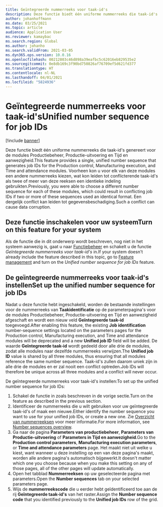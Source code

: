 ```yaml
---
title: Geïntegreerde nummerreeks voor taak-id's
description: Deze functie biedt één uniforme nummerreeks die taak-id's genereert voor de modules Productiebeheer, Productie-uitvoering en Tijd en aanwezigheid.
author: johanhoffmann
ms.date: 03/25/2021
ms.topic: article
audience: Application User
ms.reviewer: kamaybac
ms.search.region: Global
ms.author: johanho
ms.search.validFrom: 2021-03-05
ms.dyn365.ops.version: 10.0.16
ms.openlocfilehash: 00212803c46d898a39eafbc5c62016eb829535e2
ms.sourcegitcommit: 0e8db169c3f90bd750826af76709ef5d621fd377
ms.translationtype: HT
ms.contentlocale: nl-NL
ms.lasthandoff: 04/01/2021
ms.locfileid: "5824936"
---
```

# <a name="unified-number-sequence-for-job-ids"></a><span data-ttu-id="f1142-103">Geïntegreerde nummerreeks voor taak-id's</span><span class="sxs-lookup"><span data-stu-id="f1142-103">Unified number sequence for job IDs</span></span>

[!include [banner](../includes/banner.md)]

<span data-ttu-id="f1142-104">Deze functie biedt één uniforme nummerreeks die taak-id's genereert voor de modules Productiebeheer, Productie-uitvoering en Tijd en aanwezigheid.</span><span class="sxs-lookup"><span data-stu-id="f1142-104">This feature provides a single, unified number sequence that generates job IDs for the Production control, Manufacturing execution, and Time and attendance modules.</span></span> <span data-ttu-id="f1142-105">Voorheen kon u voor elk van deze modules een andere nummerreeks kiezen, wat kon leiden tot conflicterende taak-id's als twee of meer van deze reeksen een identieke indeling gebruikten.</span><span class="sxs-lookup"><span data-stu-id="f1142-105">Previously, you were able to choose a different number sequence for each of these modules, which could result in conflicting job IDs if two or more of these sequences used an identical format.</span></span> <span data-ttu-id="f1142-106">Een dergelijk conflict kan leiden tot gegevensbeschadiging.</span><span class="sxs-lookup"><span data-stu-id="f1142-106">Such a conflict can cause data corruption.</span></span>

## <a name="turn-on-this-feature-for-your-system"></a><span data-ttu-id="f1142-107">Deze functie inschakelen voor uw systeem</span><span class="sxs-lookup"><span data-stu-id="f1142-107">Turn on this feature for your system</span></span>

<span data-ttu-id="f1142-108">Als de functie die in dit onderwerp wordt beschreven, nog niet in het systeem aanwezig is, gaat u naar [Functiebeheer](../../fin-ops-core/fin-ops/get-started/feature-management/feature-management-overview.md) en schakelt u de functie *Geïntegreerde nummerreeks voor taak-id's* in.</span><span class="sxs-lookup"><span data-stu-id="f1142-108">If your system doesn't already include the feature described in this topic, go to [Feature management](../../fin-ops-core/fin-ops/get-started/feature-management/feature-management-overview.md) and turn on the *Unified number sequence for job IDs* feature.</span></span>

## <a name="set-up-the-unified-number-sequence-for-job-ids"></a><span data-ttu-id="f1142-109">De geïntegreerde nummerreeks voor taak-id's instellen</span><span class="sxs-lookup"><span data-stu-id="f1142-109">Set up the unified number sequence for job IDs</span></span>

<span data-ttu-id="f1142-110">Nadat u deze functie hebt ingeschakeld, worden de bestaande instellingen voor de nummerreeks van **Taakidentificatie** op de parameterpagina's voor de modules Productiebeheer, Productie-uitvoering en Tijd en aanwezigheid afgeschaft en wordt een nieuw veld **Geïntegreerde taak-id** toegevoegd.</span><span class="sxs-lookup"><span data-stu-id="f1142-110">After enabling this feature, the existing **Job identification** number-sequence settings located on the parameters pages for the Production control, Manufacturing execution, and Time and attendance modules will be deprecated and a new **Unified job ID** field will be added.</span></span> <span data-ttu-id="f1142-111">De waarde **Geïntegreerde taak-id** wordt gedeeld door alle drie de modules, zodat alle modules naar dezelfde nummerreeks verwijzen.</span><span class="sxs-lookup"><span data-stu-id="f1142-111">The **Unified job ID** value is shared by all three modules, thus ensuring that all modules reference the same number sequence.</span></span> <span data-ttu-id="f1142-112">Taak-id's zullen daarom uniek zijn in alle drie de modules en er zal nooit een conflict optreden.</span><span class="sxs-lookup"><span data-stu-id="f1142-112">Job IDs will therefore be unique across all three modules and a conflict will never occur.</span></span>

<span data-ttu-id="f1142-113">De geïntegreerde nummerreeks voor taak-id's instellen:</span><span class="sxs-lookup"><span data-stu-id="f1142-113">To set up the unified number sequence for job IDs:</span></span>

1. <span data-ttu-id="f1142-114">Schakel de functie in zoals beschreven in de vorige sectie.</span><span class="sxs-lookup"><span data-stu-id="f1142-114">Turn on the feature as described in the previous section.</span></span>
1. <span data-ttu-id="f1142-115">Identificeer de nummerreeks die u wilt gebruiken voor uw geïntegreerde taak-id's of maak een nieuwe.</span><span class="sxs-lookup"><span data-stu-id="f1142-115">Either identify the number sequence you want to use for your unified job IDs, or create a new one.</span></span> <span data-ttu-id="f1142-116">Zie [Overzicht van nummerreeksen](../../fin-ops-core/fin-ops/organization-administration/number-sequence-overview.md) voor meer informatie.</span><span class="sxs-lookup"><span data-stu-id="f1142-116">For more information, see [Number sequences overview](../../fin-ops-core/fin-ops/organization-administration/number-sequence-overview.md).</span></span>
1. <span data-ttu-id="f1142-117">Ga naar de pagina **Parameters van productiebeheer**, **Parameters van Productie-uitvoering** of **Parameters in Tijd en aanwezigheid**.</span><span class="sxs-lookup"><span data-stu-id="f1142-117">Go to the **Production control parameters**, **Manufacturing execution parameters**, or **Time and attendance parameters** page.</span></span> <span data-ttu-id="f1142-118">Het maakt niet uit welke u kiest, want wanneer u deze instelling op een van deze pagina's maakt, worden alle andere pagina's automatisch bijgewerkt.</span><span class="sxs-lookup"><span data-stu-id="f1142-118">It doesn't matter which one you choose because when you make this setting on any of those pages, all of the other pages will update automatically.</span></span>
1. <span data-ttu-id="f1142-119">Open het tabblad **Nummerreeksen** op uw geselecteerde pagina met parameters.</span><span class="sxs-lookup"><span data-stu-id="f1142-119">Open the **Number sequences** tab on your selected parameters page.</span></span>
1. <span data-ttu-id="f1142-120">Wijs de **nummerreekscode** die u eerder hebt geïdentificeerd toe aan de rij **Geïntegreerde taak-id's** van het raster.</span><span class="sxs-lookup"><span data-stu-id="f1142-120">Assign the **Number sequence code** that you identified previously to the **Unified job IDs** row of the grid.</span></span>
